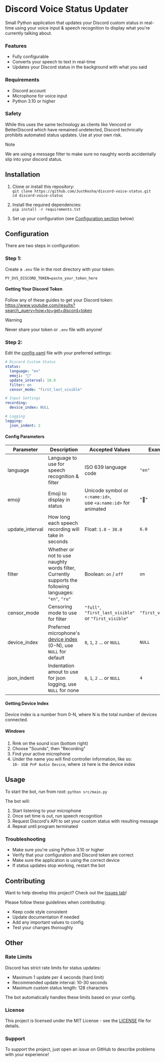 # Discord Voice Status Updater

Small Python application that updates your Discord custom status in real-time using your voice input & speech recognition to display what you're currently talking about.

### Features

- Fully configurable
- Converts your speech to text in real-time
- Updates your Discord status in the background with what you said

### Requirements

- Discord account
- Microphone for voice input
- Python 3.10 or higher

### Safety

While this uses the same technology as clients like Vencord or BetterDiscord which have remained undetected, Discord technically prohibits automated status updates. Use at your own risk.

> [!NOTE]
> We are using a message filter to make sure no naughty words accidentally slip into your discord status.

## Installation

1. Clone or install this repository:<br>
`git clone https://github.com/JustKesha/discord-voice-status.git`<br>
`cd discord-voice-status`

2. Install the required dependencies:<br>
`pip install -r requirements.txt`

3. Set up your configuration (see [Configuration section](#configuration) below)

## Configuration

There are two steps in configuration:

### Step 1:

Create a `.env` file in the root directory with your token:
```env
PY_DVS_DISCORD_TOKEN=paste_your_token_here
```

#### Getting Your Discord Token

Follow any of these guides to get your Discord token:<br>
https://www.youtube.com/results?search_query=how+to+get+discord+token

> [!WARNING]
> Never share your token or `.env` file with anyone!

### Step 2:

Edit the [config.yaml](config.yaml) file with your preferred settings:

```yaml
# Discord Custom Status
status:
  language: "en"
  emoji: "💬"
  update_interval: 10.0
  filter: on
  censor_mode: "first_last_visible"

# Input Settings
recording:
  device_index: NULL

# Logging
logging:
  json_indent: 2
```

#### Config Parameters

| Parameter | Description | Accepted Values | Example |
|-|-|-|-|
| language | Language to use for speech recognition & filter | ISO 639 language code | `"en"` |
| emoji | Emoji to display in status | Unicode symbol or `<:name:id>`,<br> use `<a:name:id>` for animated | "📢" |
| update_interval | How long each speech recording will take in seconds | Float: `1.0` - `30.0` | `6.0` |
| filter | Whether or not to use naughty words filter,<br>Currently supports the following languages: `"en"`, `"ru"` | Boolean: `on` / `off` | `on` |
| censor_mode | Censoring mode to use for filter | `"full"`, `"first_last_visible"` or `"first_visible"` | `"first_visible"` |
| device_index | Preferred microphone's [device index](#getting-device-index) (0-N), use `NULL` for default | `0`, `1`, `2` ... or `NULL` | `NULL` |
| json_indent | Indentation amout to use for json logging, use `NULL` for none | `0`, `1`, `2` ... or `NULL` | `4` |

#### Getting Device Index

Device index is a number from 0-N, where N is the total number of devices connected.

##### Windows

1. Rmk on the sound icon (bottom right)
2. Choose "Sounds", then "Recording"
3. Find your active microphone
4. Under the name you will find controller information, like so:<br>
   `10- USB PnP Audio Device`, where `10` here is the device index

## Usage

To start the bot, run from root:
`python src/main.py`

The bot will:
1. Start listening to your microphone
2. Once set time is out, run speech recognition
3. Request Discord's API to set your custom status with resulting message
4. Repeat until program terminated

### Troubleshooting

- Make sure you're using Python 3.10 or higher
- Verify that your configuration and Discord token are correct
- Make sure the application is using the correct device
- If status updates stop working, restart the bot

## Contributing

Want to help develop this project? Check out the [Issues tab](../../issues)!

Please follow these guidelines when contributing:
- Keep code style consistent
- Update documentation if needed
- Add any important values to config
- Test your changes thoroughly

## Other

### Rate Limits

Discord has strict rate limits for status updates:
- Maximum 1 update per 4 seconds (hard limit)
- Recommended update interval: 10-30 seconds
- Maximum custom status length: 128 characters

The bot automatically handles these limits based on your config.

### License

This project is licensed under the MIT License - see the [LICENSE](LICENSE) file for details.

### Support

To support the project, just open an issue on GitHub to describe problems with your experience!


